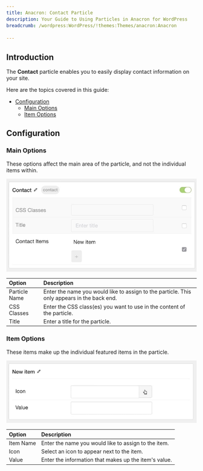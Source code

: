 ```yaml
---
title: Anacron: Contact Particle
description: Your Guide to Using Particles in Anacron for WordPress
breadcrumb: /wordpress:WordPress/!themes:Themes/anacron:Anacron

---
```


## Introduction

The **Contact** particle enables you to easily display contact information on your site.

Here are the topics covered in this guide:

* [Configuration](#configuration)
    - [Main Options](#main-options)
    - [Item Options](#item-options)

## Configuration

### Main Options 

These options affect the main area of the particle, and not the individual items within.

![](assets/particle_contact2.jpeg)

| Option        | Description                                                                                 |
| :-----        | :-----                                                                                      |
| Particle Name | Enter the name you would like to assign to the particle. This only appears in the back end. |
| CSS Classes   | Enter the CSS class(es) you want to use in the content of the particle.                     |
| Title         | Enter a title for the particle.                                                             |

### Item Options

These items make up the individual featured items in the particle.

![](assets/particle_contact3.jpeg)

| Option    | Description                                           |
| :-----    | :-----                                                |
| Item Name | Enter the name you would like to assign to the item.  |
| Icon      | Select an icon to appear next to the item.            |
| Value     | Enter the information that makes up the item's value. |